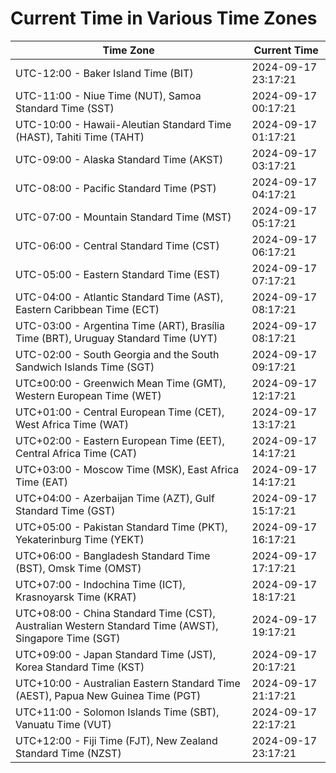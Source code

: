 # Current Time in Various Time Zones

| Time Zone | Current Time |
|-----------|--------------|
| UTC-12:00 - Baker Island Time (BIT) | 2024-09-17 23:17:21 |
| UTC-11:00 - Niue Time (NUT), Samoa Standard Time (SST) | 2024-09-17 00:17:21 |
| UTC-10:00 - Hawaii-Aleutian Standard Time (HAST), Tahiti Time (TAHT) | 2024-09-17 01:17:21 |
| UTC-09:00 - Alaska Standard Time (AKST) | 2024-09-17 03:17:21 |
| UTC-08:00 - Pacific Standard Time (PST) | 2024-09-17 04:17:21 |
| UTC-07:00 - Mountain Standard Time (MST) | 2024-09-17 05:17:21 |
| UTC-06:00 - Central Standard Time (CST) | 2024-09-17 06:17:21 |
| UTC-05:00 - Eastern Standard Time (EST) | 2024-09-17 07:17:21 |
| UTC-04:00 - Atlantic Standard Time (AST), Eastern Caribbean Time (ECT) | 2024-09-17 08:17:21 |
| UTC-03:00 - Argentina Time (ART), Brasília Time (BRT), Uruguay Standard Time (UYT) | 2024-09-17 08:17:21 |
| UTC-02:00 - South Georgia and the South Sandwich Islands Time (SGT) | 2024-09-17 09:17:21 |
| UTC±00:00 - Greenwich Mean Time (GMT), Western European Time (WET) | 2024-09-17 12:17:21 |
| UTC+01:00 - Central European Time (CET), West Africa Time (WAT) | 2024-09-17 13:17:21 |
| UTC+02:00 - Eastern European Time (EET), Central Africa Time (CAT) | 2024-09-17 14:17:21 |
| UTC+03:00 - Moscow Time (MSK), East Africa Time (EAT) | 2024-09-17 14:17:21 |
| UTC+04:00 - Azerbaijan Time (AZT), Gulf Standard Time (GST) | 2024-09-17 15:17:21 |
| UTC+05:00 - Pakistan Standard Time (PKT), Yekaterinburg Time (YEKT) | 2024-09-17 16:17:21 |
| UTC+06:00 - Bangladesh Standard Time (BST), Omsk Time (OMST) | 2024-09-17 17:17:21 |
| UTC+07:00 - Indochina Time (ICT), Krasnoyarsk Time (KRAT) | 2024-09-17 18:17:21 |
| UTC+08:00 - China Standard Time (CST), Australian Western Standard Time (AWST), Singapore Time (SGT) | 2024-09-17 19:17:21 |
| UTC+09:00 - Japan Standard Time (JST), Korea Standard Time (KST) | 2024-09-17 20:17:21 |
| UTC+10:00 - Australian Eastern Standard Time (AEST), Papua New Guinea Time (PGT) | 2024-09-17 21:17:21 |
| UTC+11:00 - Solomon Islands Time (SBT), Vanuatu Time (VUT) | 2024-09-17 22:17:21 |
| UTC+12:00 - Fiji Time (FJT), New Zealand Standard Time (NZST) | 2024-09-17 23:17:21 |
